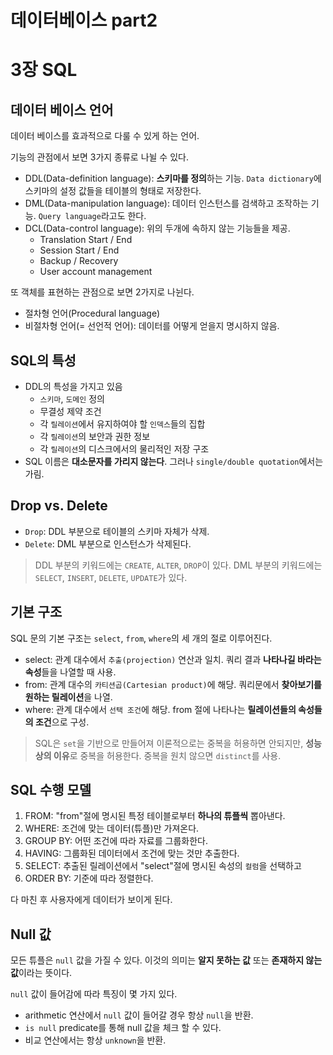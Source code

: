 # 데이터베이스 part2

# 3장 SQL

## 데이터 베이스 언어

데이터 베이스를 효과적으로 다룰 수 있게 하는 언어.

기능의 관점에서 보면 3가지 종류로 나뉠 수 있다.

- DDL(Data-definition language): **스키마를 정의**하는 기능. `Data dictionary`에 스키마의 설정 값들을 테이블의 형태로 저장한다.
- DML(Data-manipulation language): 데이터 인스턴스를 검색하고 조작하는 기능. `Query language`라고도 한다.
- DCL(Data-control language): 위의 두개에 속하지 않는 기능들을 제공.
  - Translation Start / End
  - Session Start / End
  - Backup / Recovery
  - User account management

또 객체를 표현하는 관점으로 보면 2가지로 나뉜다.
- 절차형 언어(Procedural language)
- 비절차형 언어(= 선언적 언어): 데이터를 어떻게 얻을지 명시하지 않음.

## SQL의 특성

- DDL의 특성을 가지고 있음
  - `스키마`, `도메인` 정의
  - 무결성 제약 조건
  - 각 `릴레이션`에서 유지하여야 할 `인덱스`들의 집합
  - 각 `릴레이션`의 보안과 권한 정보
  - 각 `릴레이션`의 디스크에서의 물리적인 저장 구조
- SQL 이름은 **대소문자를 가리지 않는다**. 그러나 `single/double quotation`에서는 가림.

## Drop vs. Delete

- `Drop`: DDL 부분으로 테이블의 스키마 자체가 삭제.
- `Delete`: DML 부분으로 인스턴스가 삭제된다.

> DDL 부분의 키워드에는 `CREATE`, `ALTER`, `DROP`이 있다.
> DML 부분의 키워드에는 `SELECT`, `INSERT`, `DELETE`, `UPDATE`가 있다.

## 기본 구조

SQL 문의 기본 구조는 `select`, `from`, `where`의 세 개의 절로 이루어진다.

- select: 관계 대수에서 `추출(projection)` 연산과 일치. 쿼리 결과 **나타나길 바라는 속성**들을 나열할 때 사용.
- from: 관계 대수의 `카티션곱(Cartesian product)`에 해당. 쿼리문에서 **찾아보기를 원하는 릴레이션**을 나열.
- where: 관계 대수에서 `선택 조건`에 해당. from 절에 나타나는 **릴레이션들의 속성들의 조건**으로 구성.

> SQL은 `set`을 기반으로 만들어져 이론적으로는 중복을 허용하면 안되지만, **성능상의 이유**로 중복을 허용한다. 중복을 원치 않으면 `distinct`를 사용.

## SQL 수행 모델

1. FROM: "from"절에 명시된 특정 테이블로부터 **하나의 튜플씩** 뽑아낸다.
2. WHERE: 조건에 맞는 데이터(튜플)만 가져온다.
3. GROUP BY: 어떤 조건에 따라 자료를 그룹화한다.
4. HAVING: 그룹화된 데이터에서 조건에 맞는 것만 추출한다.
5. SELECT: 추출된 릴레이션에서 "select"절에 명시된 속성의 `컬럼`을 선택하고
6. ORDER BY: 기준에 따라 정렬한다.

다 마친 후 사용자에게 데이터가 보이게 된다.

## Null 값

모든 튜플은 `null` 값을 가질 수 있다. 이것의 의미는 **알지 못하는 값** 또는 **존재하지 않는 값**이라는 뜻이다.

`null` 값이 들어감에 따라 특징이 몇 가지 있다.

- arithmetic 연산에서 `null` 값이 들어갈 경우 항상 `null`을 반환.
- `is null` predicate를 통해 null 값을 체크 할 수 있다.
- 비교 연산에서는 항상 `unknown`을 반환.
